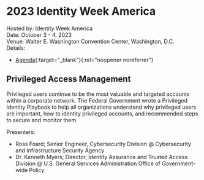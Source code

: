 # 2023 Identity Week America
Hosted by: Identity Week America<br>
Date: October 3 - 4, 2023<br>
Venue: Walter E. Washington Convention Center, Washington, D.C.<br>
Details: 
- [Agenda](https://www.terrapinn.com/exhibition/identity-week-america/index.stm){:target="_blank"}{:rel="noopener noreferrer"} 

## Privileged Access Management
Privileged users continue to be the most valuable and targeted accounts within a corporate network. The Federal Government wrote a Privileged Identity Playbook to help all organizations understand why privileged users are important, how to identity privileged accounts, and recommended steps to secure and monitor them.

Presenters:
- Ross Foard; Senior Engineer, Cybersecurity Division @ Cybersecurity and Infrastructure Security Agency
- Dr. Kenneth Myers; Director, Identity Assurance and Trusted Access Division @ U.S. General Services Administration Office of Government-wide Policy
